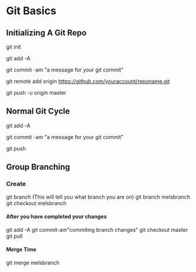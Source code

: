 # Git Basics

## Initializing A Git Repo
git init

git add -A

git commit -am "a message for your git commit"

git remote add origin https://github.com/youraccount/reponame.git

git push -u origin master


## Normal Git Cycle

git add -A

git commit -am "a message for your git commit"

git push


## Group Branching

### Create

git branch (This will tell you what branch you are on)
git branch melsbranch
git checkout melsbranch
#### After you have completed your changes
git add -A
git commit-am"commiting branch changes"
git checkout master
git pull
#### Merge Time
git merge melsbranch



